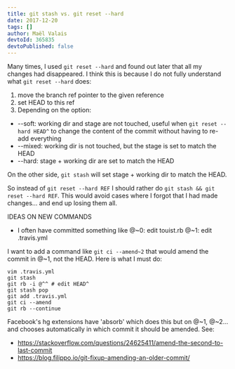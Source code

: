 ```yaml
---
title: git stash vs. git reset --hard
date: 2017-12-20
tags: []
author: Maël Valais
devtoId: 365835
devtoPublished: false
---
```


Many times, I used `git reset --hard` and found out later that all my changes had disappeared. I think this is because I do not fully understand what `git reset --hard` does:

1. move the branch ref pointer to the given reference
2. set HEAD to this ref
3. Depending on the option:

- --soft: working dir and stage are not touched, useful when `git reset --hard HEAD^` to change the content of the commit without having to re-add everything
- --mixed: working dir is not touched, but the stage is set to match the HEAD
- --hard: stage + working dir are set to match the HEAD

On the other side, `git stash` will set stage + working dir to match the HEAD.

So instead of `git reset --hard REF` I should rather do `git stash && git reset --hard REF`. This would avoid cases where I forgot that I had made changes... and end up losing them all.

IDEAS ON NEW COMMANDS

- I often have committed something like @~0: edit touist.rb @~1: edit .travis.yml

I want to add a command like `git ci --amend~2` that would amend the commit in @~1, not the HEAD. Here is what I must do:

    vim .travis.yml
    git stash
    git rb -i @^^ # edit HEAD^
    git stash pop
    git add .travis.yml
    git ci --amend
    git rb --continue

Facebook's hg extensions have 'absorb' which does this but on @~1, @~2... and chooses automatically in which commit it should be amended. See:

- <https://stackoverflow.com/questions/24625411/amend-the-second-to-last-commit>
- <https://blog.filippo.io/git-fixup-amending-an-older-commit/>
